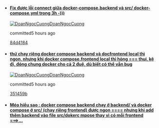 
- #### [Fix được lỗi connect giữa docker-compose.backend và src/ docker-compose.yml trong 3h -)))](https://github.com/DoanNgocCuong/MiniProj_RAG3_RAG6_LegalChatbot_16032025/commit/84d4184c820e36255330b319b52954117b843e64 "Fix được lỗi connect giữa docker-compose.backend và src/ docker-compose.yml trong 3h -)))")
    
    [![DoanNgocCuong](https://avatars.githubusercontent.com/u/92771138?v=4&size=32)](https://github.com/DoanNgocCuong)[DoanNgocCuong](https://github.com/DoanNgocCuong/MiniProj_RAG3_RAG6_LegalChatbot_16032025/commits?author=DoanNgocCuong)
    
    committed5 hours ago
    
    [84d4184](https://github.com/DoanNgocCuong/MiniProj_RAG3_RAG6_LegalChatbot_16032025/commit/84d4184c820e36255330b319b52954117b843e64)
    
    [](https://github.com/DoanNgocCuong/MiniProj_RAG3_RAG6_LegalChatbot_16032025/tree/84d4184c820e36255330b319b52954117b843e64)
    
- #### [thử chạy riêng docker compose backend và docfrontend local thì ngon, nhưng khi docker compose.frontend local thì hỏng === thui, kệ đi, đóng chung docker cho cả 2 đuê, dù biết có thể vẫn bug](https://github.com/DoanNgocCuong/MiniProj_RAG3_RAG6_LegalChatbot_16032025/commit/351459b605ee439601584dcc0a92c9e0e7184103 "thử chạy riêng docker compose backend và docfrontend local thì ngon, nhưng khi docker compose.frontend local thì hỏng === thui, kệ đi, đóng chung docker cho cả 2 đuê, dù biết có thể vẫn bug")
    
    [![DoanNgocCuong](https://avatars.githubusercontent.com/u/92771138?v=4&size=32)](https://github.com/DoanNgocCuong)[DoanNgocCuong](https://github.com/DoanNgocCuong/MiniProj_RAG3_RAG6_LegalChatbot_16032025/commits?author=DoanNgocCuong)
    
    committed5 hours ago
    
    [351459b](https://github.com/DoanNgocCuong/MiniProj_RAG3_RAG6_LegalChatbot_16032025/commit/351459b605ee439601584dcc0a92c9e0e7184103)
    
    [](https://github.com/DoanNgocCuong/MiniProj_RAG3_RAG6_LegalChatbot_16032025/tree/351459b605ee439601584dcc0a92c9e0e7184103)
    
- #### [Méo hiểu sao : docker compose backend chạy ở backend/ và docker compose ở src/ (chạy riêng frontend) được ngon ==== nhưng khi add thêm backend vào file src/dokerc mpose thay vì có mỗi frontend ===>…](https://github.com/DoanNgocCuong/MiniProj_RAG3_RAG6_LegalChatbot_16032025/commit/6420f50cda197eadfef739b2ac54997de7ebcea0 "Méo hiểu sao : docker compose backend chạy ở backend/ và docker compose ở src/ (chạy riêng frontend) được ngon ==== nhưng khi add thêm backend vào file src/dokerc mpose thay vì có mỗi frontend ===> thì lại nghẻo không được ??? --- chắc do khi 2 cái chạy riêng thì nó connect bằng 103:30001, nhưng khi run chung như thế thì nó connect qua port khác nên lỗi ===>>>> FIX 2H NGỒI ZOOOM VỚI ANH CHỊ X3 NS MÀ KO ĐƯỢC => ĐÀNH FIX BẰNG CÁCH BUILD LOCAL FRONTEND RIÊNG---- THÌ LOCAL ĐÃ NGON NÊN COMMIT")